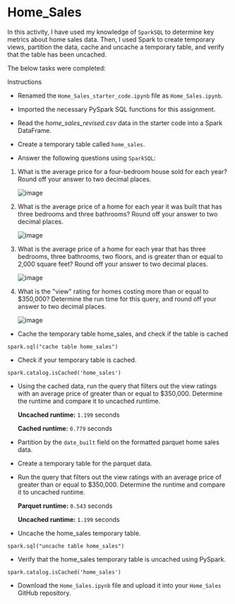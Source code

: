 # Home_Sales

In this activity, I have used my knowledge of `SparkSQL` to determine key metrics about home sales data. Then, I used Spark to create temporary views, partition the data, cache and uncache a temporary table, and verify that the table has been uncached.

The below tasks were completed: 

Instructions

* Renamed the `Home_Sales_starter_code.ipynb` file as `Home_Sales.ipynb`.

* Imported the necessary PySpark SQL functions for this assignment.

* Read the *home_sales_revised.csv* data in the starter code into a Spark DataFrame.

* Create a temporary table called `home_sales`.

* Answer the following questions using `SparkSQL`:


1) What is the average price for a four-bedroom house sold for each year? Round off your answer to two decimal places.

    ![image](https://github.com/AADHIP09/Home_Sales/assets/135389893/2613a9f4-d330-4bfc-b184-21d406f066cc)

3) What is the average price of a home for each year it was built that has three bedrooms and three bathrooms? Round off your answer to two decimal places.

    ![image](https://github.com/AADHIP09/Home_Sales/assets/135389893/ff3e49c8-34cf-45cf-835a-bdeeaf56de1b)

5) What is the average price of a home for each year that has three bedrooms, three bathrooms, two floors, and is greater than or equal to 2,000 square feet? Round off your answer to two decimal places.

    ![image](https://github.com/AADHIP09/Home_Sales/assets/135389893/740ad560-51d8-4c42-82e9-c7a0dbfbac14)

4) What is the "view" rating for homes costing more than or equal to $350,000? Determine the run time for this query, and round off your answer to two decimal places.

   ![image](https://github.com/AADHIP09/Home_Sales/assets/135389893/e9b78846-ef8f-49c0-a392-2f1fb3714933)

* Cache the temporary table home_sales, and check if the table is cached

```
spark.sql("cache table home_sales")
``` 
* Check if your temporary table is cached.

```
spark.catalog.isCached('home_sales')
``` 

* Using the cached data, run the query that filters out the view ratings with an average price of greater than or equal to $350,000. Determine the runtime and compare it to uncached runtime.

   **Uncached runtime:** `1.199` seconds
  
    **Cached runtime:** `0.779` seconds 

* Partition by the `date_built` field on the formatted parquet home sales data.

* Create a temporary table for the parquet data.

* Run the query that filters out the view ratings with an average price of greater than or equal to $350,000. Determine the runtime and compare it to uncached runtime.

  **Parquet runtime:** `0.543` seconds

  **Uncached runtime:** `1.199` seconds

* Uncache the home_sales temporary table.

```
spark.sql("uncache table home_sales")
``` 

* Verify that the home_sales temporary table is uncached using PySpark.
```
spark.catalog.isCached('home_sales')
```

* Download the `Home_Sales.ipynb` file and upload it into your `Home_Sales` GitHub repository.
